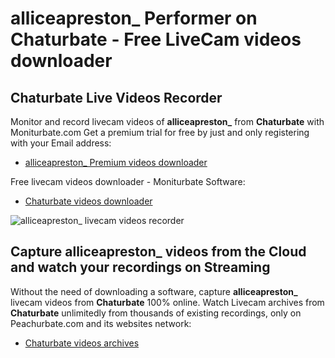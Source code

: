 # alliceapreston_ Performer on Chaturbate - Free LiveCam videos downloader

## Chaturbate Live Videos Recorder

Monitor and record livecam videos of **alliceapreston_** from **Chaturbate** with Moniturbate.com
Get a premium trial for free by just and only registering with your Email address:
* [alliceapreston_ Premium videos downloader](https://moniturbate.com/request-demo-licence-key.html)

Free livecam videos downloader - Moniturbate Software:
* [Chaturbate videos downloader](https://moniturbate.com/moniturbate-download-software.html)

![alliceapreston_ livecam videos recorder](https://peachurnet.com/templates/moniturbate-software.png)


## Capture alliceapreston_ videos from the Cloud and watch your recordings on Streaming

Without the need of downloading a software, capture **alliceapreston_** livecam videos from **Chaturbate** 100% online.
Watch Livecam archives from **Chaturbate** unlimitedly from thousands of existing recordings, only on Peachurbate.com and its websites network:
* [Chaturbate videos archives](https://peachurnet.com/)